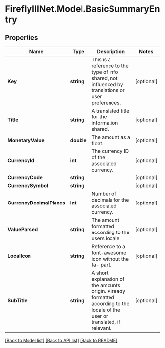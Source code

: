 # FireflyIIINet.Model.BasicSummaryEntry

## Properties

Name | Type | Description | Notes
------------ | ------------- | ------------- | -------------
**Key** | **string** | This is a reference to the type of info shared, not influenced by translations or user preferences. | [optional] 
**Title** | **string** | A translated title for the information shared. | [optional] 
**MonetaryValue** | **double** | The amount as a float. | [optional] 
**CurrencyId** | **int** | The currency ID of the associated currency. | [optional] 
**CurrencyCode** | **string** |  | [optional] 
**CurrencySymbol** | **string** |  | [optional] 
**CurrencyDecimalPlaces** | **int** | Number of decimals for the associated currency. | [optional] 
**ValueParsed** | **string** | The amount formatted according to the users locale | [optional] 
**LocalIcon** | **string** | Reference to a font-awesome icon without the fa- part. | [optional] 
**SubTitle** | **string** | A short explanation of the amounts origin. Already formatted according to the locale of the user or translated, if relevant. | [optional] 

[[Back to Model list]](../README.md#documentation-for-models) [[Back to API list]](../README.md#documentation-for-api-endpoints) [[Back to README]](../README.md)

